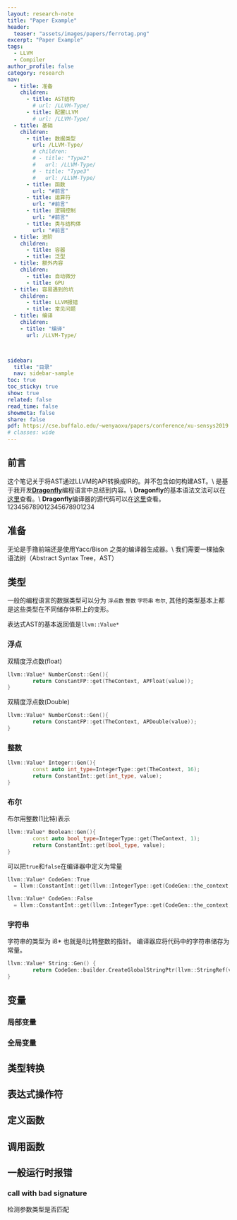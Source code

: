 ```yaml
---
layout: research-note
title: "Paper Example"
header:
  teaser: "assets/images/papers/ferrotag.png"
excerpt: "Paper Example"
tags:
  - LLVM
  - Compiler
author_profile: false
category: research
nav:
  - title: 准备
    children:
      - title: AST结构
        # url: /LLVM-Type/
      - title: 配置LLVM
        # url: /LLVM-Type/
  - title: 基础
    children:
      - title: 数据类型
        url: /LLVM-Type/
        # children:
        # - title: "Type2"
        #   url: /LLVM-Type/
        # - title: "Type3"
        #   url: /LLVM-Type/ 
      - title: 函数
        url: "#前言"
      - title: 运算符
        url: "#前言"
      - title: 逻辑控制
        url: "#前言"
      - title: 类与结构体
        url: "#前言"
  - title: 进阶
    children:
      - title: 容器
      - title: 泛型
  - title: 额外内容
    children:
      - title: 自动微分
      - title: GPU
  - title: 容易遇到的坑
    children:
      - title: LLVM报错
      - title: 常见问题
  - title: 编译
    children:
    - title: "编译"
      url: /LLVM-Type/



sidebar:
  title: "目录"
  nav: sidebar-sample
toc: true
toc_sticky: true
show: true
related: false
read_time: false
showmeta: false
share: false
pdf: https://cse.buffalo.edu/~wenyaoxu/papers/conference/xu-sensys2019.pdf
# classes: wide
---
```



## 前言
这个笔记关于将AST通过LLVM的API转换成IR的。并不包含如何构建AST。\\
是基于我开发[**Dragonfly**](http://dragonfly-lang.org/)编程语言中总结到内容。\\
**Dragonfly**的基本语法文法可以在[这里](http://www.dragonfly-lang.org/#/en-us/lexical)查看。\\
**Dragonfly**编译器的源代码可以在[这里](https://github.com/Asixa/Dragonfly/tree/development)查看。
123456789012345678901234
## 准备
无论是手撸前端还是使用Yacc/Bison 之类的编译器生成器。\\
我们需要一棵抽象语法树（Abstract Syntax Tree，AST）

## 类型
一般的编程语言的数据类型可以分为 `浮点数` `整数` `字符串` `布尔`,
其他的类型基本上都是这些类型在不同储存体积上的变形。

表达式AST的基本返回值是`llvm::Value*`
### 浮点
双精度浮点数(float)
``` cpp
llvm::Value* NumberConst::Gen(){
		return ConstantFP::get(TheContext, APFloat(value));
}
```
双精度浮点数(Double)
``` cpp
llvm::Value* NumberConst::Gen(){
		return ConstantFP::get(TheContext, APDouble(value));
}
```

### 整数
```cpp
llvm::Value* Integer::Gen(){
		const auto int_type=IntegerType::get(TheContext, 16);
		return ConstantInt::get(int_type, value);
}
```
### 布尔
布尔用整数(1比特)表示
``` cpp
llvm::Value* Boolean::Gen(){
		const auto bool_type=IntegerType::get(TheContext, 1);
		return ConstantInt::get(bool_type, value);
}
```
可以把`true`和`false`在编译器中定义为常量
``` cpp
llvm::Value* CodeGen::True  
  = llvm::ConstantInt::get(llvm::IntegerType::get(CodeGen::the_context, 1), 1);

llvm::Value* CodeGen::False
  = llvm::ConstantInt::get(llvm::IntegerType::get(CodeGen::the_context, 1), 0);
```

### 字符串
字符串的类型为 i8* 也就是8比特整数的指针。
编译器应将代码中的字符串储存为常量。
``` cpp
llvm::Value* String::Gen() {
        return CodeGen::builder.CreateGlobalStringPtr(llvm::StringRef(value));
}
```


## 变量
### 局部变量

### 全局变量


## 类型转换

## 表达式操作符

## 定义函数

## 调用函数

## 一般运行时报错
### call with bad signature
检测参数类型是否匹配